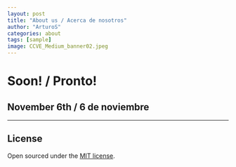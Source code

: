 ```yaml
---
layout: post
title: "About us / Acerca de nosotros"
author: "ArturoS"
categories: about
tags: [sample]
image: CCVE_Medium_banner02.jpeg
---
```


# Soon! / Pronto!

## November 6th / 6 de noviembre

---

## License

Open sourced under the [MIT license](https://github.com/edithaton/page/LICENSE.md).
